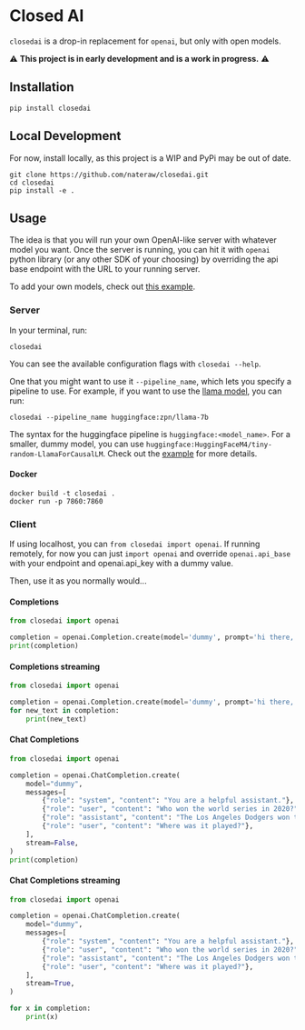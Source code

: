 # Closed AI

`closedai` is a drop-in replacement for `openai`, but only with open models.

⚠️ **This project is in early development and is a work in progress.** ⚠️

## Installation

```
pip install closedai
```

## Local Development
For now, install locally, as this project is a WIP and PyPi may be out of date.

```
git clone https://github.com/nateraw/closedai.git
cd closedai
pip install -e .
```

## Usage

The idea is that you will run your own OpenAI-like server with whatever model you want. Once the server is running, you can hit it with `openai` python library (or any other SDK of your choosing) by overriding the api base endpoint with the URL to your running server.

To add your own models, check out [this example](https://github.com/closedai-project/closedai/tree/main/examples/custom_pipeline).

### Server

In your terminal, run:

```
closedai
```

You can see the available configuration flags with `closedai --help`.

One that you might want to use it `--pipeline_name`, which lets you specify a pipeline to use. For example, if you want to use the [llama model](https://huggingface.co/zpn/llama-7b), you can run:

```
closedai --pipeline_name huggingface:zpn/llama-7b
```

The syntax for the huggingface pipeline is `huggingface:<model_name>`. For a smaller, dummy model, you can use `huggingface:HuggingFaceM4/tiny-random-LlamaForCausalLM`. Check out the [example](https://github.com/closedai-project/closedai/tree/main/examples/llama_huggingface) for more details.

#### Docker

```
docker build -t closedai .
docker run -p 7860:7860
```

### Client

If using localhost, you can `from closedai import openai`. If running remotely, for now you can just `import openai` and override `openai.api_base` with your endpoint and openai.api_key with a dummy value.

Then, use it as you normally would...

#### Completions

```python
from closedai import openai

completion = openai.Completion.create(model='dummy', prompt='hi there, my name is', stream=False)
print(completion)
```

#### Completions streaming

```python
from closedai import openai

completion = openai.Completion.create(model='dummy', prompt='hi there, my name is', stream=True)
for new_text in completion:
    print(new_text)
```

#### Chat Completions

```python
from closedai import openai

completion = openai.ChatCompletion.create(
    model="dummy",
    messages=[
        {"role": "system", "content": "You are a helpful assistant."},
        {"role": "user", "content": "Who won the world series in 2020?"},
        {"role": "assistant", "content": "The Los Angeles Dodgers won the World Series in 2020."},
        {"role": "user", "content": "Where was it played?"},
    ],
    stream=False,
)
print(completion)
```

#### Chat Completions streaming

```python
from closedai import openai

completion = openai.ChatCompletion.create(
    model="dummy",
    messages=[
        {"role": "system", "content": "You are a helpful assistant."},
        {"role": "user", "content": "Who won the world series in 2020?"},
        {"role": "assistant", "content": "The Los Angeles Dodgers won the World Series in 2020."},
        {"role": "user", "content": "Where was it played?"},
    ],
    stream=True,
)

for x in completion:
    print(x)
```
